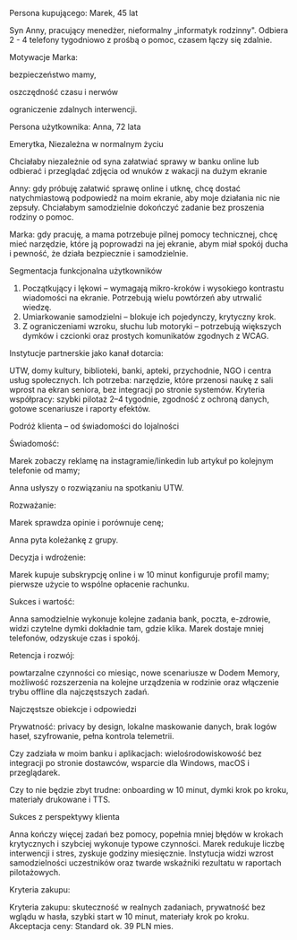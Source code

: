 Persona kupującego:  Marek, 45 lat

Syn Anny, pracujący menedżer, nieformalny „informatyk rodzinny". Odbiera 2 - 4 telefony tygodniowo z prośbą o pomoc, czasem łączy się zdalnie.

Motywacje Marka:

bezpieczeństwo mamy,

oszczędność czasu i nerwów

ograniczenie zdalnych interwencji.

Persona użytkownika:  Anna, 72 lata

Emerytka, Niezależna w normalnym życiu

Chciałaby niezależnie od syna załatwiać sprawy w banku online lub odbierać i przeglądać zdjęcia od wnuków z wakacji na dużym ekranie

Anny: gdy próbuję załatwić sprawę online i utknę, chcę dostać natychmiastową podpowiedź na moim ekranie, aby moje działania nic nie zepsuły. Chciałabym samodzielnie dokończyć zadanie bez proszenia rodziny o pomoc.

Marka: gdy pracuję, a mama potrzebuje pilnej pomocy technicznej, chcę mieć narzędzie, które ją poprowadzi na jej ekranie, abym miał spokój ducha i pewność, że działa bezpiecznie i samodzielnie.

Segmentacja funkcjonalna użytkowników

1. Początkujący i lękowi – wymagają mikro-kroków i wysokiego kontrastu wiadomości na ekranie. Potrzebują wielu powtórzeń aby utrwalić wiedzę.
2. Umiarkowanie samodzielni – blokuje ich pojedynczy, krytyczny krok.
3. Z ograniczeniami wzroku, słuchu lub motoryki – potrzebują większych dymków i czcionki oraz prostych komunikatów zgodnych z WCAG.

Instytucje partnerskie jako kanał dotarcia:

UTW, domy kultury, biblioteki, banki, apteki, przychodnie, NGO i centra usług społecznych. Ich potrzeba: narzędzie, które przenosi naukę z sali wprost na ekran seniora, bez integracji po stronie systemów. Kryteria współpracy: szybki pilotaż 2–4 tygodnie, zgodność z ochroną danych, gotowe scenariusze i raporty efektów.

Podróż klienta – od świadomości do lojalności

Świadomość: 

Marek zobaczy reklamę na instagramie/linkedin lub artykuł po kolejnym telefonie od mamy; 

Anna usłyszy o rozwiązaniu na spotkaniu UTW.

Rozważanie: 

Marek sprawdza opinie i porównuje cenę; 

Anna pyta koleżankę z grupy.



Decyzja i wdrożenie: 

Marek kupuje subskrypcję online i w 10 minut konfiguruje profil mamy; pierwsze użycie to wspólne opłacenie rachunku.

Sukces i wartość:

Anna samodzielnie wykonuje kolejne zadania bank, poczta, e-zdrowie, widzi czytelne dymki dokładnie tam, gdzie klika. Marek dostaje mniej telefonów, odzyskuje czas i spokój.

Retencja i rozwój:

powtarzalne czynności co miesiąc, nowe scenariusze w Dodem Memory, możliwość rozszerzenia na kolejne urządzenia w rodzinie oraz włączenie trybu offline dla najczęstszych zadań.

Najczęstsze obiekcje i odpowiedzi

Prywatność: privacy by design, lokalne maskowanie danych, brak logów haseł, szyfrowanie, pełna kontrola telemetrii.

Czy zadziała w moim banku i aplikacjach: wielośrodowiskowość bez integracji po stronie dostawców, wsparcie dla Windows, macOS i przeglądarek.

Czy to nie będzie zbyt trudne: onboarding w 10 minut, dymki krok po kroku, materiały drukowane i TTS.

Sukces z perspektywy klienta

Anna kończy więcej zadań bez pomocy, popełnia mniej błędów w krokach krytycznych i szybciej wykonuje typowe czynności. Marek redukuje liczbę interwencji i stres, zyskuje godziny miesięcznie. Instytucja widzi wzrost samodzielności uczestników oraz twarde wskaźniki rezultatu w raportach pilotażowych.

Kryteria zakupu:

Kryteria zakupu: skuteczność w realnych zadaniach, prywatność bez wglądu w hasła, szybki start w 10 minut, materiały krok po kroku. Akceptacja ceny: Standard ok. 39 PLN mies.
